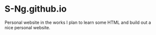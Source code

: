 # S-Ng.github.io
Personal website in the works
I plan to learn some HTML and build out a nice personal website.
